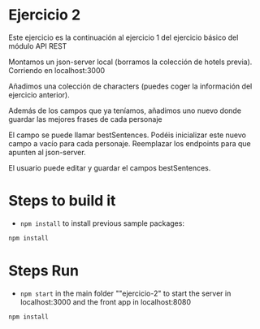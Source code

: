# Ejercicio 2

Este ejercicio es la continuación al ejercicio 1 del ejercicio básico del módulo API REST

Montamos un json-server local (borramos la colección de hotels previa). Corriendo en localhost:3000

Añadimos una colección de characters (puedes coger la información del ejercicio anterior).

Además de los campos que ya teníamos, añadimos uno nuevo donde guardar las mejores frases de cada personaje

El campo se puede llamar bestSentences.
Podéis inicializar este nuevo campo a vacío para cada personaje.
Reemplazar los endpoints para que apunten al json-server.

El usuario puede editar y guardar el campos bestSentences.

# Steps to build it

- `npm install` to install previous sample packages:

```bash
npm install
```

# Steps Run

- `npm start` in the main folder ""ejercicio-2" to start the server in localhost:3000 and the front app in localhost:8080

```bash
npm install
```
